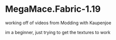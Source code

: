 # MegaMace.Fabric-1.19

working off of videos from Modding with Kaupenjoe

im a beginner, just trying to get the textures to work

